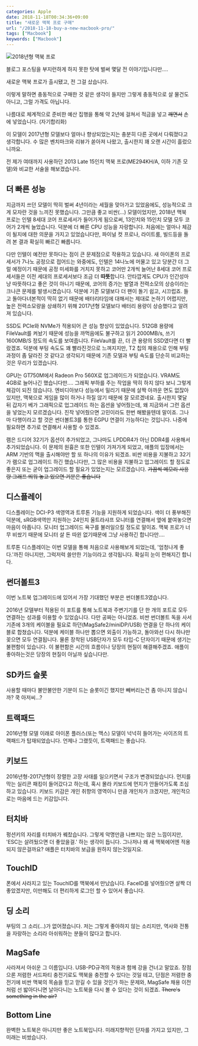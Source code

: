 ```yaml
---
categories: Apple
date: 2018-11-18T00:34:36+09:00
title: "새로운 맥북 프로 구매"
url: "/2018-11-18-buy-a-new-macbook-pro/"
tags: ["Macbook"]
keywords: ["Macbook"]
---
```

<img src="/images/MacbookPro2018.jpg" alt="2018년형 맥북 프로">

블로그 포스팅을 부지런하게 하지 못한 탓에 벌써 몇달 전 이야기입니다만....

새로운 맥북 프로가 출시됐고, 전 그걸 샀습니다.

이렇게 말하면 충동적으로 구매한 것 같은 생각이 들지만 그렇게 충동적으로 살 물건도 아니고, 그럴 가격도 아닙니다.

나름대로 체계적으로 준비한 예산 집행을 통해 약 2년에 걸쳐서 적금을 넣고 ~~깨면서~~ 손에 넣었습니다. (자기합리화)

이 모델이 2017년형 모델보다 얼마나 향상되었는지는 충분히 다른 곳에서 다뤄졌다고 생각합니다. 수 많은 벤치마크와 리뷰가 쏟아져 나왔고, 출시한지 꽤 오랜 시간이 흘렀으니까요.

전 제가 여태까지 사용하던 2013 Late 15인치 맥북 프로(ME294KH/A, 이하 기존 모델)와 비교한 서술을 해보겠습니다.

## 더 빠른 성능

지금까지 쓰던 모델이 딱히 벌써 4년이라는 세월을 맞아가고 있었음에도, 성능적으로 크게 모자란 것을 느끼진 못했습니다. 그만큼 좋고 비싼(...) 모델이었지만, 2018년 맥북 프로는 인텔 8세대 코어 프로세서가 들어가게 됨으로써, 13인치와 15인치 모델 모두 코어가 2개씩 늘었습니다. 덕분에 더 빠른 CPU 성능을 자랑합니다. 처음에는 얼마나 체감이 될지에 대한 의문을 가지고 있었습니다만, 파이널 컷 프로나, 라이트룸, 빌드등을 돌려 본 결과 확실히 빠르긴 빠릅니다.

다만 인텔이 예전만 못하다는 점이 큰 문제점으로 작용하고 있습니다. 새 아이폰의 프로세서가 7나노 공정으로 접어드는 와중에도, 인텔은 14나노에 머물고 있고 당분간 더 그럴 예정이기 때문에 공정 미세화를 거치지 못하고 코어만 2개씩 늘어난 8세대 코어 프로세서들은 이전 세대의 프로세서보다 조금 더 **따뜻**합니다. 안타깝게도 CPU가 인간성마냥 따뜻하다고 좋은 것이 아니기 때문에, 코어의 증가는 발열과 전력소모의 상승이라는 크나큰 문제를 발생시켰습니다. 덕분에 기존 모델보다 더 팬이 돌기 쉽고, 시끄럽죠. 들고 돌아다녀본적이 딱히 없기 때문에 배터리타임에 대해서는 제대로 논하기 어렵지만, 높은 전력소모량을 상쇄하기 위해 2017년형 모델보다 배터리 용량이 상승했다고 알려져 있습니다.

SSD도 PCIe와 NVMe가 적용되어 큰 성능 향상이 있었습니다. 512GB 용량에 FileVault를 켜놨기 때문에 성능을 까먹음에도 불구하고 읽기 2000MB/s, 쓰기 1600MB/S 정도의 속도를 보여줍니다. FileVault를 끈, 더 큰 용량의 SSD였다면 더 빨랐겠죠. 덕분에 부팅 속도도 꽤 빨라진것으로 느껴지지만, T2 칩의 채용으로 인해 부팅 과정이 좀 달라진 것 같다고 생각되기 때문에 기존 모델과 부팅 속도를 단순히 비교하는 것은 무리가 있겠습니다.

GPU는 GT750M에서 Radeon Pro 560X로 업그레이드가 되었습니다. VRAM도 4GB로 늘어나긴 했습니다만.... 그래픽 부하를 주는 작업을 딱히 하지 않다 보니 그렇게 체감이 되진 않습니다. 엔비디아보다 성능에서 밀리기 때문에 살짝 아까운 면도 없잖아 있지만, 맥북으로 게임을 많이 하거나 하질 않기 때문에 잘 모르겠네요. 출시한지 몇달 뒤 갑자기 베가 그래픽으로 업그레이드 하는 옵션을 넣어줬는데, 왜 지금와서 그런 옵션을 넣었는지 모르겠습니다. 진작 넣어줬으면 고민이라도 한번 해봤을텐데 말이죠. 그나마 다행이라고 할 것은 썬더볼트3를 통한 EGPU 연결이 가능하다는 것입니다. 나중에 필요하면 추가로 연결해서 사용할 수 있겠죠.

램은 드디어 32기가 옵션이 추가되었고, 그나마도 LPDDR4가 아닌 DDR4를 사용해서 추가되었습니다. 이 문제의 원흉은 또한 인텔이 가져가게 되었고, 애플의 입장에서는 ARM 기반의 맥을 출시해야만 할 또 하나의 이유가 되겠죠. 비싼 비용을 지불하고 32기가 램으로 업그레이드 하긴 했습니다만, 그 많은 비용을 지불하고 업그레이드 할 정도로 좋은지 또는 굳이 업그레이드 할 필요가 있었는지는 모르겠습니다. ~~가끔씩 메모리 사용량 그래프 띄워 놓고 있으면 기분은 좋습니다~~

## 디스플레이

디스플레이는 DCI-P3 색영역과 트루톤 기능을 지원하게 되었습니다. 색이 더 풍부해진 덕분에, sRGB색역만 지원하는 24인치 울트라샤프 모니터를 연결해서 옆에 붙여놓으면 마음이 아픕니다. 모니터 업그레이드 욕구를 불러일으킬 정도로 말이죠. 맥북 프로가 너무 비쌌기 때문에 모니터 살 돈 따윈 없기때문에 그냥 사용하긴 합니다만....

트루톤 디스플레이는 이번 모델을 통해 처음으로 사용해보게 되었는데, '엄청나게 좋다.'까진 아니지만, 그럭저럭 쓸만한 기능이라고 생각됩니다. 확실히 눈이 편해지긴 합니다.

## 썬더볼트3

이번 노트북 업그레이드에 있어서 가장 기대했던 부분은 썬더볼트3였습니다.

2016년 모델부터 적용된 이 포트를 통해 노트북과 주변기기를 단 한 개의 포트로 모두 연결하는 성과를 이용할 수 있었습니다. 다만 공짜는 아니었죠. 비싼 썬더볼트 독을 사서 기존에 3개의 케이블을 필요로 하던(MagSafe2/miniDP/USB) 연결을 단 하나의 케이블로 합쳤습니다. 덕분에 케이블 하나만 뽑으면 외출이 가능하고, 돌아와선 다시 하나만 꽂으면 모두 연결됩니다. 물론 장착된 USB단자가 모두 타입-C 단자이기 때문에 생기는 불편함이 있습니다. 이 불편함은 시간의 흐름이나 당장의 현질이 해결해주겠죠. 애플이 좋아하는것은 당장의 현질이 아닐까 싶습니다만.

## SD카드 슬롯

사용할 때마다 불안불안한 기분이 드는 슬롯이긴 했지만 빼버리는건 좀 아니지 않습니까? 쿡 아저씨...?

## 트랙패드

2016년형 모델 이래로 아이폰 플러스(또는 맥스) 모델이 넉넉히 들어가는 사이즈의 트랙패드가 탑재되었습니다. 언제나 그랬듯이, 트랙패드는 좋습니다.

## 키보드

2016년형-2017년형이 장렬한 고장 사태를 일으키면서 구조가 변경되었습니다. 먼지를 막는 실리콘 패킹이 들어갔다고 하는데, 혹시 몰라 키보드에 먼지가 안들어가도록 조심하고 있습니다. 키보드 키감은 개인 취향의 영역이니 만큼 개인차가 크겠지만, 개인적으로는 마음에 드는 키감입니다.

## 터치바

펑션키의 자리를 터치바가 꿰찼습니다. 그렇게 악명만큼 나쁘지는 않은 느낌이지만, 'ESC는 살려뒀으면 더 좋았을걸.' 하는 생각이 듭니다. 그나저나 왜 새 맥북에어엔 적용되지 않은걸까요? 애플은 터치바의 보급을 원하지 않는것일지요.

## TouchID

폰에서 사라지고 있는 TouchID를 맥북에서 만났습니다. FaceID를 넣어줬으면 살짝 더 좋았겠지만, 이만해도 더 편리하게 로그인 할 수 있어서 좋습니다.

## 딩 소리

부팅의 그 소리(...)가 없어졌습니다. 저는 그렇게 좋아하지 않는 소리지만, 역사와 전통을 자랑하는 소리라 아쉬워하는 분들이 많다고 합니다.

## MagSafe

사라져서 아쉬운 그 이름입니다. USB-PD규격의 적용과 함께 강을 건너고 말았죠. 장점으론 저렴한 서드파티 충전기로도 맥북을 충전할 수 있다는 것일 테고, 단점은 저렴한 충전기에 비싼 맥북의 목숨을 믿고 맏길 수 있을 것인가 하는 문제와, MagSafe 채용 이전처럼 선 밟아다니면 날아다니는 노트북을 다시 볼 수 있다는 것이 되겠죠. ~~There's something in the air?~~

## Bottom Line

완벽한 노트북은 아니지만 좋은 노트북입니다. 미래지향적인 단자를 가지고 있지만, 그 미래는 비쌌습니다.
